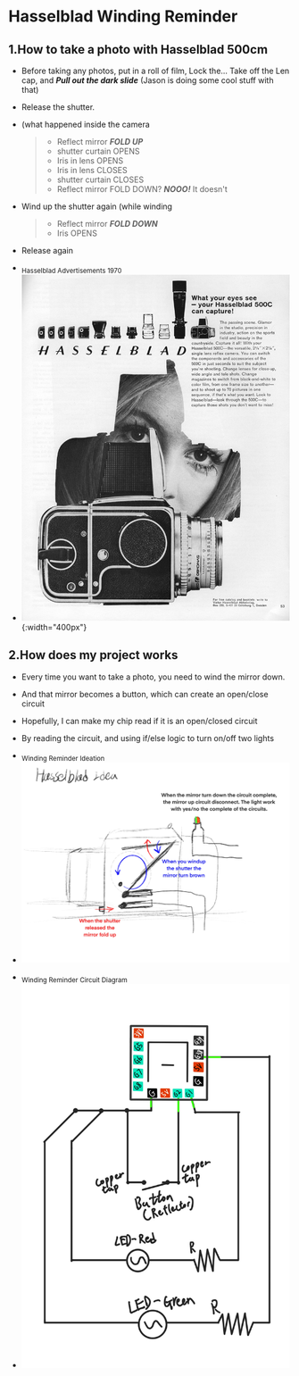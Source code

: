 # Hasselblad Winding Reminder

## 1.How to take a photo with Hasselblad 500cm

- Before taking any photos, put in a roll of film, Lock the... Take off the Len cap, and ***Pull out the dark slide*** (Jason is doing some cool stuff with that)
* Release the shutter. 
+ (what happened inside the camera
  > - Reflect mirror ***FOLD UP***
  > - shutter curtain OPENS
  > - Iris in lens OPENS
  > - Iris in lens CLOSES
  > - shutter curtain CLOSES
  > - Reflect mirror FOLD DOWN? ***NOOO!*** It doesn't
  
- Wind up the shutter again (while winding
  > - Reflect mirror ***FOLD DOWN***
  > - Iris OPENS
* Release again

+ <sub>Hasselblad Advertisements 1970</sub>
+ ![Hasselblad Advertisement](hasselblad_ad.jpeg){:width="400px"}


## 2.How does my project works

- Every time you want to take a photo, you need to wind the mirror down.
* And that mirror becomes a button, which can create an open/close circuit
+ Hopefully, I can make my chip read if it is an open/closed circuit
- By reading the circuit, and using if/else logic to turn on/off two lights

+ <sub>Winding Reminder Ideation</sub>
+ ![image description](Munchy_CameraReady_Idea.jpg)
- <sub>Winding Reminder Circuit Diagram</sub> 
- ![image description](Week4_Diagram_Munchy.jpg)

